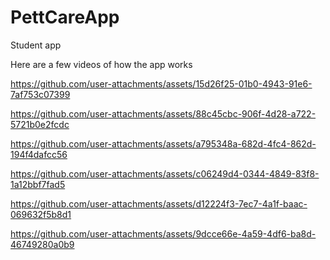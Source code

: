 # PettCareApp

Student app

Here are a few videos of how the app works



https://github.com/user-attachments/assets/15d26f25-01b0-4943-91e6-7af753c07399


https://github.com/user-attachments/assets/88c45cbc-906f-4d28-a722-5721b0e2fcdc



https://github.com/user-attachments/assets/a795348a-682d-4fc4-862d-194f4dafcc56



https://github.com/user-attachments/assets/c06249d4-0344-4849-83f8-1a12bbf7fad5



https://github.com/user-attachments/assets/d12224f3-7ec7-4a1f-baac-069632f5b8d1



https://github.com/user-attachments/assets/9dcce66e-4a59-4df6-ba8d-46749280a0b9


